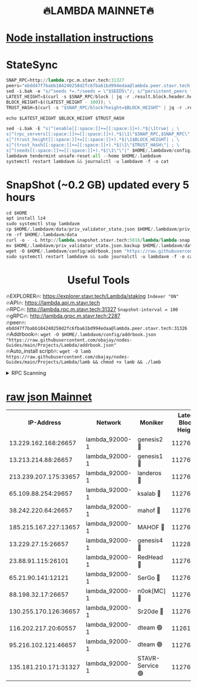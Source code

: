 <h1 align="center"> 🔥LAMBDA MAINNET🔥</h1>


[Node installation instructions](https://github.com/obajay/nodes-Guides/tree/main/Projects/Lambda)
=


# StateSync
```python
SNAP_RPC=http://lambda.rpc.m.stavr.tech:31327
peers="ebdd47f7babb184240258d2fc6fba61bd994edaa@lambda.peer.stavr.tech:31326" 
sed -i.bak -e "s/^seeds *=.*/seeds = \"$SEEDS\"/; s/^persistent_peers *=.*/persistent_peers = \"$PEERS\"/" $HOME/.lambdavm/config/config.toml
LATEST_HEIGHT=$(curl -s $SNAP_RPC/block | jq -r .result.block.header.height); \
BLOCK_HEIGHT=$((LATEST_HEIGHT - 100)); \
TRUST_HASH=$(curl -s "$SNAP_RPC/block?height=$BLOCK_HEIGHT" | jq -r .result.block_id.hash)

echo $LATEST_HEIGHT $BLOCK_HEIGHT $TRUST_HASH

sed -i.bak -E "s|^(enable[[:space:]]+=[[:space:]]+).*$|\1true| ; \
s|^(rpc_servers[[:space:]]+=[[:space:]]+).*$|\1\"$SNAP_RPC,$SNAP_RPC\"| ; \
s|^(trust_height[[:space:]]+=[[:space:]]+).*$|\1$BLOCK_HEIGHT| ; \
s|^(trust_hash[[:space:]]+=[[:space:]]+).*$|\1\"$TRUST_HASH\"| ; \
s|^(seeds[[:space:]]+=[[:space:]]+).*$|\1\"\"|" $HOME/.lambdavm/config/config.toml
lambdavm tendermint unsafe-reset-all --home $HOME/.lambdavm
systemctl restart lambdavm && journalctl -u lambdavm -f -o cat

```
# SnapShot (~0.2 GB) updated every 5 hours
```python
cd $HOME
apt install lz4
sudo systemctl stop lambdavm
cp $HOME/.lambdavm/data/priv_validator_state.json $HOME/.lambdavm/priv_validator_state.json.backup
rm -rf $HOME/.lambdavm/data
curl -o - -L http://lambda.snapshot.stavr.tech:5016/lambda/lambda-snap.tar.lz4 | lz4 -c -d - | tar -x -C $HOME/.lambdavm --strip-components 2
mv $HOME/.lambdavm/priv_validator_state.json.backup $HOME/.lambdavm/data/priv_validator_state.json
wget -O $HOME/.lambdavm/config/addrbook.json "https://raw.githubusercontent.com/obajay/nodes-Guides/main/Projects/Lambda/addrbook.json"
sudo systemctl restart lambdavm && sudo journalctl -u lambdavm -f -o cat
```
 <h1 align="center"> Useful Tools</h1>

🔥EXPLORER🔥:      https://explorer.stavr.tech/Lambda/staking	        `Indexer "ON"` \
🔥API🔥: 			 		 https://lambda.api.m.stavr.tech \
🔥RPC🔥:           http://lambda.rpc.m.stavr.tech:31327	              `Snapshot-interval = 100` \
🔥gRPC🔥:          http://lambda.grpc.m.stavr.tech:2287 \
🔥peer🔥:					 `ebdd47f7babb184240258d2fc6fba61bd994edaa@lambda.peer.stavr.tech:31326` \
🔥Addrbook🔥:    ```wget -O $HOME/.lambdavm/config/addrbook.json "https://raw.githubusercontent.com/obajay/nodes-Guides/main/Projects/Lambda/addrbook.json"``` \
🔥Auto_install script🔥: ```wget -O lamb https://raw.githubusercontent.com/obajay/nodes-Guides/main/Projects/Lambda/lamb && chmod +x lamb && ./lamb```


<details>
<summary>RPC Scanning</summary>

<h2 align="center"> We scan nodes in real time every 4 hours. And we provide the final result of RPC endpoints.
We cannot influence the operation of these nodes in any way. </h2>


```python
If Voting Power is higher than 0 --> then the Node is a validator of the network and may be subject to attack and be a potential threat to the chain.
```
```python
We marked such validators with a red symbol
```

</details>

[raw json Mainnet](https://rpc-check.lambm.stavr.tech/lambm/rpc-lambm-result.json)
=


<table><tr><th>IP-Address</th><th>Network</th><th>Moniker</th><th>Latest Block Height</th><th>Earliest Block Height</th><th>Catching Up</th><th>Tx Index</th><th>Voting Power</th><th>Scan Time</th></tr><tr><td>13.229.162.168:26657</td><td>lambda_92000-1</td><td>genesis2 🔴</td><td>11276570</td><td>1</td><td>False</td><td>on</td><td>16689330</td><td>2024-01-22T08:59:50.683977788UTC</td></tr><tr><td>13.213.214.88:26657</td><td>lambda_92000-1</td><td>genesis1 🔴</td><td>11276571</td><td>1</td><td>False</td><td>on</td><td>107835</td><td>2024-01-22T08:59:55.504383830UTC</td></tr><tr><td>213.239.207.175:33657</td><td>lambda_92000-1</td><td>landeros 🔴</td><td>11276569</td><td>8136001</td><td>False</td><td>off</td><td>1396125</td><td>2024-01-22T08:59:44.565482798UTC</td></tr><tr><td>65.109.88.254:29657</td><td>lambda_92000-1</td><td>ksalab 🔴</td><td>11276572</td><td>8715001</td><td>False</td><td>on</td><td>510465</td><td>2024-01-22T09:00:00.785095428UTC</td></tr><tr><td>38.242.220.64:26657</td><td>lambda_92000-1</td><td>mahof 🔴</td><td>11276568</td><td>10131001</td><td>False</td><td>off</td><td>770350</td><td>2024-01-22T08:59:37.930602522UTC</td></tr><tr><td>185.215.167.227:13657</td><td>lambda_92000-1</td><td>MAHOF 🔴</td><td>11276571</td><td>10134001</td><td>False</td><td>on</td><td>2051510</td><td>2024-01-22T08:59:54.305499858UTC</td></tr><tr><td>13.229.27.15:26657</td><td>lambda_92000-1</td><td>genesis4 🔴</td><td>11228109</td><td>11043001</td><td>False</td><td>on</td><td>9763079</td><td>2024-01-22T08:59:53.986944539UTC</td></tr><tr><td>23.88.91.115:26101</td><td>lambda_92000-1</td><td>RedHead 🔴</td><td>11276569</td><td>11176569</td><td>False</td><td>off</td><td>553202</td><td>2024-01-22T08:59:45.347578445UTC</td></tr><tr><td>65.21.90.141:12121</td><td>lambda_92000-1</td><td>SerGo 🔴</td><td>11276572</td><td>11176572</td><td>False</td><td>off</td><td>10611930</td><td>2024-01-22T09:00:03.204552834UTC</td></tr><tr><td>88.198.32.17:26657</td><td>lambda_92000-1</td><td>n0ok[MC] 🔴</td><td>11276572</td><td>11176572</td><td>False</td><td>off</td><td>1578630</td><td>2024-01-22T09:00:06.267392985UTC</td></tr><tr><td>130.255.170.126:36657</td><td>lambda_92000-1</td><td>Sr20de 🔴</td><td>11276569</td><td>11208001</td><td>False</td><td>off</td><td>675595</td><td>2024-01-22T08:59:45.018425630UTC</td></tr><tr><td>116.202.217.20:60557</td><td>lambda_92000-1</td><td>dteam 🟢</td><td>11261207</td><td>11223001</td><td>False</td><td>on</td><td>0</td><td>2024-01-22T08:59:38.211239406UTC</td></tr><tr><td>95.216.102.121:46657</td><td>lambda_92000-1</td><td>dteam 🟢</td><td>11276572</td><td>11266001</td><td>False</td><td>off</td><td>0</td><td>2024-01-22T09:00:00.387225931UTC</td></tr><tr><td>135.181.210.171:31327</td><td>lambda_92000-1</td><td>STAVR-Service 🟢</td><td>11276572</td><td>11274501</td><td>False</td><td>on</td><td>0</td><td>2024-01-22T09:00:00.002044348UTC</td></tr></table>
